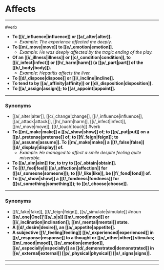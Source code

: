 # Affects
---
#verb
- **To [[i/_influence|influence]] or [[a/_alter|alter]].**
	- _Example: The experience affected me deeply._
- **To [[m/_move|move]] to [[e/_emotion|emotion]].**
	- _Example: He was deeply affected by the tragic ending of the play._
- **Of an [[i/_illness|illness]] or [[c/_condition|condition]], to [[i/_infect|infect]] or [[h/_harm|harm]] (a [[p/_part|part]] of the [[b/_body|body]]).**
	- _Example: Hepatitis affects the liver._
- **To [[d/_dispose|dispose]] or [[i/_incline|incline]].**
- **To tend to by [[a/_affinity|affinity]] or [[d/_disposition|disposition]].**
- **To [[a/_assign|assign]]; to [[a/_appoint|appoint]].**
---
### Synonyms
- [[a/_alter|alter]], [[c/_change|change]], [[i/_influence|influence]], [[a/_attack|attack]], [[h/_harm|harm]], [[i/_infect|infect]], [[m/_move|move]], [[t/_touch|touch]]
#verb
- **To [[m/_make|make]] a [[s/_show|show]] of; to [[p/_put|put]] on a [[p/_pretense|pretense]] of; to [[f/_feign|feign]]; to [[a/_assume|assume]]. To [[m/_make|make]] a [[f/_false|false]] [[d/_display|display]] of.**
	- _Example: He managed to affect a smile despite feeling quite miserable._
- **To [[a/_aim|aim]] for, to try to [[o/_obtain|obtain]].**
- **To [[f/_feel|feel]] [[a/_affection|affection]] for ([[s/_someone|someone]]); to [[l/_like|like]], be [[f/_fond|fond]] of.**
- **To [[s/_show|show]] a [[f/_fondness|fondness]] for ([[s/_something|something]]); to [[c/_choose|choose]].**
---
### Synonyms
- [[f/_fake|fake]], [[f/_feign|feign]], [[s/_simulate|simulate]]
#noun
- **[[o/_one|One]]'[[s/_s|s]] [[m/_mood|mood]] or [[i/_inclination|inclination]]; [[m/_mental|mental]] state.**
- **A [[d/_desire|desire]], an [[a/_appetite|appetite]].**
- **A subjective [[f/_feeling|feeling]] [[e/_experienced|experienced]] in [[r/_response|response]] to a thought or [[o/_other|other]] stimulus; [[m/_mood|mood]], [[e/_emotion|emotion]], [[e/_especially|especially]] as [[d/_demonstrated|demonstrated]] in [[e/_external|external]] [[p/_physical|physical]] [[s/_signs|signs]].**
---
---
